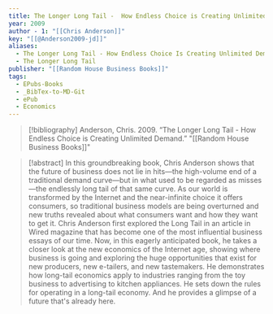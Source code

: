 ```yaml
---
title: The Longer Long Tail -  How Endless Choice is Creating Unlimited Demand
year: 2009
author - 1: "[[Chris Anderson]]"
key: "[[@Anderson2009-jd]]"
aliases:
  - The Longer Long Tail - How Endless Choice Is Creating Unlimited Demand
  - The Longer Long Tail
publisher: "[[Random House Business Books]]"
tags:
  - EPubs-Books
  - _BibTex-to-MD-Git
  - ePub
  - Economics
---
```


> [!bibliography]
> Anderson, Chris. 2009. “The Longer Long Tail -  How Endless Choice is Creating Unlimited Demand.” "[[Random House Business Books]]"

> [!abstract]
> In this groundbreaking book, Chris Anderson shows that the future of business does not lie in hits—the high-volume end of a traditional demand curve—but in what used to be regarded as misses—the endlessly long tail of that same curve. As our world is transformed by the Internet and the near-infinite choice it offers consumers, so traditional business models are being overturned and new truths revealed about what consumers want and how they want to get it. Chris Anderson first explored the Long Tail in an article in Wired magazine that has become one of the most influential business essays of our time. Now, in this eagerly anticipated book, he takes a closer look at the new economics of the Internet age, showing where business is going and exploring the huge opportunities that exist for new producers, new e-tailers, and new tastemakers. He demonstrates how long-tail economics apply to industries ranging from the toy business to advertising to kitchen appliances. He sets down the rules for operating in a long-tail economy. And he provides a glimpse of a future that's already here.